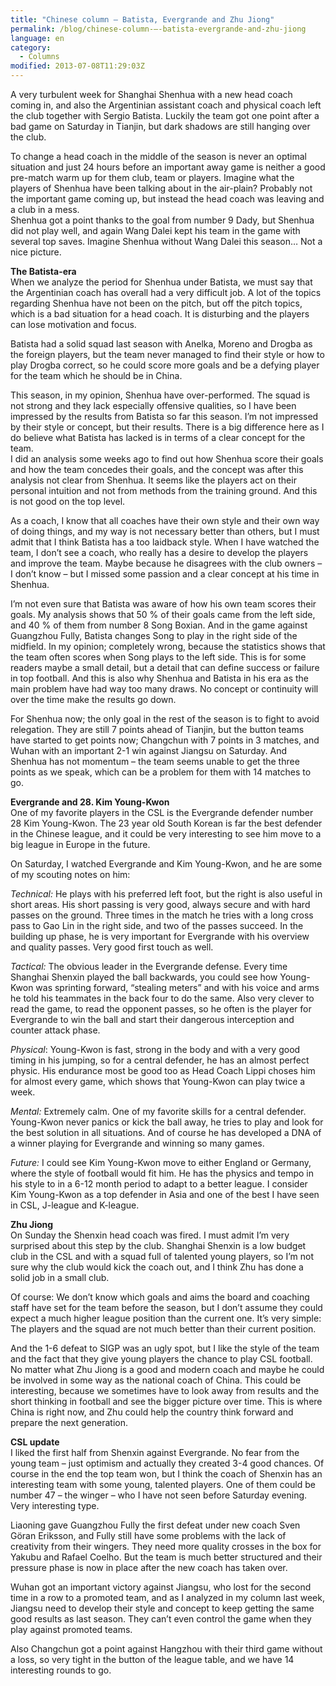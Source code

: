 ```yaml
---
title: "Chinese column – Batista, Evergrande and Zhu Jiong"
permalink: /blog/chinese-column-–-batista-evergrande-and-zhu-jiong
language: en
category:
  - Columns
modified: 2013-07-08T11:29:03Z
---
```


A very turbulent week for Shanghai Shenhua with a new head coach coming in, and also the Argentinian assistant coach and physical coach left the club together with Sergio Batista. Luckily the team got one point after a bad game on Saturday in Tianjin, but dark shadows are still hanging over the club.

To change a head coach in the middle of the season is never an optimal situation and just 24 hours before an important away game is neither a good pre-match warm up for them club, team or players. Imagine what the players of Shenhua have been talking about in the air-plain? Probably not the important game coming up, but instead the head coach was leaving and a club in a mess.  
Shenhua got a point thanks to the goal from number 9 Dady, but Shenhua did not play well, and again Wang Dalei kept his team in the game with several top saves. Imagine Shenhua without Wang Dalei this season… Not a nice picture.

  
**The Batista-era**  
When we analyze the period for Shenhua under Batista, we must say that the Argentinian coach has overall had a very difficult job. A lot of the topics regarding Shenhua have not been on the pitch, but off the pitch topics, which is a bad situation for a head coach. It is disturbing and the players can lose motivation and focus.

Batista had a solid squad last season with Anelka, Moreno and Drogba as the foreign players, but the team never managed to find their style or how to play Drogba correct, so he could score more goals and be a defying player for the team which he should be in China.

This season, in my opinion, Shenhua have over-performed. The squad is not strong and they lack especially offensive qualities, so I have been impressed by the results from Batista so far this season. I’m not impressed by their style or concept, but their results. There is a big difference here as I do believe what Batista has lacked is in terms of a clear concept for the team.  
I did an analysis some weeks ago to find out how Shenhua score their goals and how the team concedes their goals, and the concept was after this analysis not clear from Shenhua. It seems like the players act on their personal intuition and not from methods from the training ground. And this is not good on the top level.

As a coach, I know that all coaches have their own style and their own way of doing things, and my way is not necessary better than others, but I must admit that I think Batista has a too laidback style. When I have watched the team, I don’t see a coach, who really has a desire to develop the players and improve the team. Maybe because he disagrees with the club owners – I don’t know – but I missed some passion and a clear concept at his time in Shenhua.

I’m not even sure that Batista was aware of how his own team scores their goals. My analysis shows that 50 % of their goals came from the left side, and 40 % of them from number 8 Song Boxian. And in the game against Guangzhou Fully, Batista changes Song to play in the right side of the midfield. In my opinion; completely wrong, because the statistics shows that the team often scores when Song plays to the left side. This is for some readers maybe a small detail, but a detail that can define success or failure in top football. And this is also why Shenhua and Batista in his era as the main problem have had way too many draws. No concept or continuity will over the time make the results go down.

For Shenhua now; the only goal in the rest of the season is to fight to avoid relegation. They are still 7 points ahead of Tianjin, but the button teams have started to get points now; Changchun with 7 points in 3 matches, and Wuhan with an important 2-1 win against Jiangsu on Saturday. And Shenhua has not momentum – the team seems unable to get the three points as we speak, which can be a problem for them with 14 matches to go.

  
**Evergrande and 28. Kim Young-Kwon**  
One of my favorite players in the CSL is the Evergrande defender number 28 Kim Young-Kwon. The 23 year old South Korean is far the best defender in the Chinese league, and it could be very interesting to see him move to a big league in Europe in the future.

On Saturday, I watched Evergrande and Kim Young-Kwon, and he are some of my scouting notes on him:

_Technical:_ He plays with his preferred left foot, but the right is also useful in short areas. His short passing is very good, always secure and with hard passes on the ground. Three times in the match he tries with a long cross pass to Gao Lin in the right side, and two of the passes succeed. In the building up phase, he is very important for Evergrande with his overview and quality passes. Very good first touch as well.

_Tactical:_ The obvious leader in the Evergrande defense. Every time Shanghai Shenxin played the ball backwards, you could see how Young-Kwon was sprinting forward, “stealing meters” and with his voice and arms he told his teammates in the back four to do the same. Also very clever to read the game, to read the opponent passes, so he often is the player for Evergrande to win the ball and start their dangerous interception and counter attack phase.

_Physical_: Young-Kwon is fast, strong in the body and with a very good timing in his jumping, so for a central defender, he has an almost perfect physic. His endurance most be good too as Head Coach Lippi choses him for almost every game, which shows that Young-Kwon can play twice a week.

_Mental:_ Extremely calm. One of my favorite skills for a central defender. Young-Kwon never panics or kick the ball away, he tries to play and look for the best solution in all situations. And of course he has developed a DNA of a winner playing for Evergrande and winning so many games.

_Future:_ I could see Kim Young-Kwon move to either England or Germany, where the style of football would fit him. He has the physics and tempo in his style to in a 6-12 month period to adapt to a better league. I consider Kim Young-Kwon as a top defender in Asia and one of the best I have seen in CSL, J-league and K-league.

  
**Zhu Jiong**  
On Sunday the Shenxin head coach was fired. I must admit I’m very surprised about this step by the club. Shanghai Shenxin is a low budget club in the CSL and with a squad full of talented young players, so I’m not sure why the club would kick the coach out, and I think Zhu has done a solid job in a small club.

Of course: We don’t know which goals and aims the board and coaching staff have set for the team before the season, but I don’t assume they could expect a much higher league position than the current one. It’s very simple: The players and the squad are not much better than their current position.

And the 1-6 defeat to SIGP was an ugly spot, but I like the style of the team and the fact that they give young players the chance to play CSL football.  
No matter what Zhu Jiong is a good and modern coach and maybe he could be involved in some way as the national coach of China. This could be interesting, because we sometimes have to look away from results and the short thinking in football and see the bigger picture over time. This is where China is right now, and Zhu could help the country think forward and prepare the next generation.

  
**CSL update**  
I liked the first half from Shenxin against Evergrande. No fear from the young team – just optimism and actually they created 3-4 good chances. Of course in the end the top team won, but I think the coach of Shenxin has an interesting team with some young, talented players. One of them could be number 47 – the winger – who I have not seen before Saturday evening. Very interesting type.

Liaoning gave Guangzhou Fully the first defeat under new coach Sven Göran Eriksson, and Fully still have some problems with the lack of creativity from their wingers. They need more quality crosses in the box for Yakubu and Rafael Coelho. But the team is much better structured and their pressure phase is now in place after the new coach has taken over.

Wuhan got an important victory against Jiangsu, who lost for the second time in a row to a promoted team, and as I analyzed in my column last week, Jiangsu need to develop their style and concept to keep getting the same good results as last season. They can’t even control the game when they play against promoted teams.

Also Changchun got a point against Hangzhou with their third game without a loss, so very tight in the button of the league table, and we have 14 interesting rounds to go.
